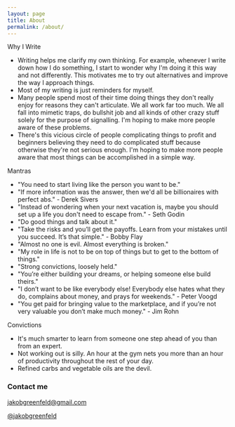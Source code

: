 ```yaml
---
layout: page
title: About
permalink: /about/
---
```




Why I Write

- Writing helps me clarify my own thinking. For example, whenever I write down how I do something, I start to wonder why I'm  doing it this way and not differently. This motivates me to try out alternatives and improve the way I approach things. 
- Most of my writing is just reminders for myself. 
- Many people spend most of their time doing things they don't really enjoy for reasons they can't articulate. We all work far too much. We all fall into mimetic traps, do bullshit job and all kinds of other crazy stuff solely for the purpose of signalling. I'm hoping to make more people aware of these problems.
- There's this vicious circle of people complicating things to profit and beginners believing they need to do complicated stuff because otherwise they're not serious enough. I'm hoping to make more people aware that most things can be accomplished in a simple way.


Mantras

- "You need to start living like the person you want to be."
- "If more information was the answer, then we'd all be billionaires with perfect abs." - Derek Sivers
- "Instead of wondering when your next vacation is, maybe you should set up a life you don't need to escape from." - Seth Godin
- "Do good things and talk about it."
- "Take the risks and you’ll get the payoffs. Learn from your mistakes until you succeed. It’s that simple." - Bobby Flay
- "Almost no one is evil. Almost everything is broken."
- "My role in life is not to be on top of things but to get to the bottom of things."
- "Strong convictions, loosely held."
- "You’re either building your dreams, or helping someone else build theirs."
- "I don’t want to be like everybody else! Everybody else hates what they do, complains about money, and prays for weekends." - Peter Voogd
- "You get paid for bringing value to the marketplace, and if you’re not very valuable you don’t make much money." - Jim Rohn

Convictions

- It's much smarter to learn from someone one step ahead of you than from an expert.
- Not working out is silly. An hour at the gym nets you more than an hour of productivity throughout the rest of your day.
- Refined carbs and vegetable oils are the devil. 

### Contact me

[jakobgreenfeld@gmail.com](mailto:jakobgreenfeld@gmail.com)

[@jakobgreenfeld](https://twitter.com/jakobgreenfeld)